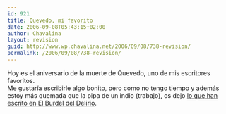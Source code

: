 ```yaml
---
id: 921
title: Quevedo, mi favorito
date: 2006-09-08T05:43:15+02:00
author: Chavalina
layout: revision
guid: http://www.wp.chavalina.net/2006/09/08/738-revision/
permalink: /2006/09/08/738-revision/
---
```

Hoy es el aniversario de la muerte de Quevedo, uno de mis escritores favoritos.  
Me gustaría escribirle algo bonito, pero como no tengo tiempo y además estoy más quemada que la pipa de un indio (trabajo), os dejo <a href="http://elburdeldeldelirio.blogspot.com/2006/09/quebedo.html" target="_blank">lo que han escrito en El Burdel del Delirio</a>.